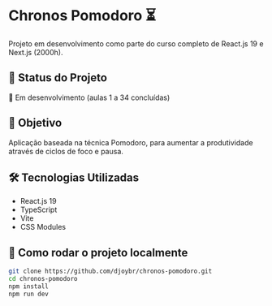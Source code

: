 # Chronos Pomodoro ⏳

Projeto em desenvolvimento como parte do curso completo de React.js 19 e Next.js
(2000h).

## 🚧 Status do Projeto

🔧 Em desenvolvimento (aulas 1 a 34 concluídas)

## 🎯 Objetivo

Aplicação baseada na técnica Pomodoro, para aumentar a produtividade através de
ciclos de foco e pausa.

## 🛠️ Tecnologias Utilizadas

- React.js 19
- TypeScript
- Vite
- CSS Modules

## 📂 Como rodar o projeto localmente

```bash
git clone https://github.com/djoybr/chronos-pomodoro.git
cd chronos-pomodoro
npm install
npm run dev
```
